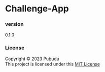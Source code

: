 # Challenge-App

### version 
0.1.0

### License
Copyright &copy; 2023 Pubudu <br>
This project is licensed under this [MIT License](License.txt)
